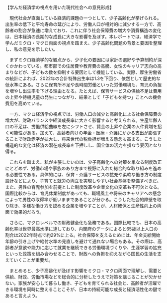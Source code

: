 【学んだ経済学の視点を用いた現代社会への意見形成】

　現代社会が直面している経済的課題の一つとして、少子高齢化が挙げられる。出生率の低下と平均寿命の延びにより、労働人口が相対的に減少する一方で、高齢者の割合が急速に増えており、これに伴う社会保障費の増大や消費構造の変化は、日本経済の長期的な成長に大きな影響を及ぼす。本レポートでは、経済学で学んだミクロ・マクロ両面の視点を踏まえ、少子高齢化問題の背景と要因を整理し、私の意見を示したい。

　まずミクロ経済学的な観点から、少子化の要因には家計の選好や予算制約が深くかかわっている。都市部での住居費や教育費の高騰、女性のキャリア志向の高まりなどが、子どもの数を抑制する要因として機能している。実際、厚生労働省の統計によれば、2022年の合計特殊出生率は1.3を下回り、依然として歴史的な低水準にある。さらに保育所不足や長時間労働といった労働環境も、育児の負担を増やし出生率を下げる理由となる。たとえば、保育サービスの供給不足は費用の上昇や待機児童の発生につながり、結果として「子どもを持つ」ことへの機会費用を高めている。

　一方、マクロ経済学の視点では、労働人口の減少と高齢化による社会保障費の増大が、財政バランスや経済成長率に大きく影響すると考えられる。生産年齢人口の不足は、労働供給曲線を左にシフトさせ、賃金の上昇や企業の人件費増を招く可能性がある。加えて、高齢者向けの年金・医療・介護にかかる支出が膨張することで財政赤字が拡大し、将来世代の税負担が増える懸念も高まる。こうした構造的な変化は経済の潜在成長率を下押しし、国全体の活力を損なう要因となり得る。

　これらを踏まえ、私が主張したいのは、少子高齢化への対策を単なる制度改正にとどめず、労働市場や家族のあり方まで視野に入れた総合的な取り組みを進める必要性である。具体的には、保育・介護サービスの拡充や柔軟な働き方の制度設計などにより、子育てと就労の両立を実現しやすい社会基盤を整備すべきだ。また、男性の育児参加を前提とした制度改革や企業文化の変革も不可欠となる。国際比較からは、育児休業制度があっても、職場風土や将来のキャリアへの懸念によって男性の取得率が低いままであることが分かる。こうした社会的障壁を取り除き、多様な働き方を認める企業を増やすことが、人材確保と生産性向上の両面で効果的だろう。

　さらに、マクロレベルでの財政健全化も急務である。国際比較でも、日本の高齢化率は世界最高水準に達しており、内閣府のデータによると65歳以上人口の割合は2022年時点で約29%に上る。社会保障を支えるためには、年金支給開始年齢の引き上げや給付水準の見直しを避けて通れない場合もある。その際は、高齢者が意欲や能力に応じて就業を継続できる労働環境づくりや、生涯学習の拡充といった政策を組み合わせることで、財政への負担を抑えながら国民の生活を支えていくことが重要だ。

　まとめると、少子高齢化が及ぼす影響をミクロ・マクロ両面で理解し、需要と供給、財政、労働市場などを総合的に分析したうえで対策を講じることが欠かせない。家族が安心して暮らし働き、子どもを育てられる社会と、高齢者が活躍できる環境を同時に整えることこそが、日本の持続可能な成長と経済活性化の鍵であると言えよう。